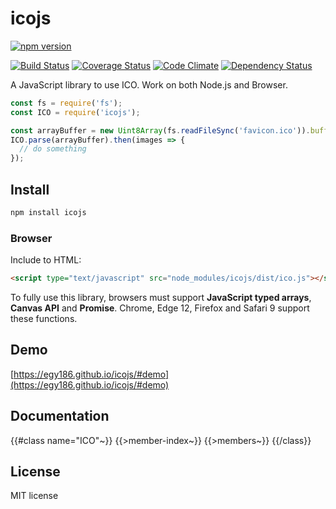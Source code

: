 # icojs

[![npm version](https://img.shields.io/npm/v/icojs.svg)](https://www.npmjs.com/package/icojs)

[![Build Status](https://img.shields.io/travis/egy186/icojs.svg)](https://travis-ci.org/egy186/icojs)
[![Coverage Status](https://img.shields.io/coveralls/egy186/icojs.svg)](https://coveralls.io/r/egy186/icojs)
[![Code Climate](https://img.shields.io/codeclimate/github/egy186/icojs.svg)](https://codeclimate.com/github/egy186/icojs)
[![Dependency Status](https://img.shields.io/david/egy186/icojs.svg)](https://david-dm.org/egy186/icojs)

A JavaScript library to use ICO.
Work on both Node.js and Browser.

```js
const fs = require('fs');
const ICO = require('icojs');

const arrayBuffer = new Uint8Array(fs.readFileSync('favicon.ico')).buffer;
ICO.parse(arrayBuffer).then(images => {
  // do something
});
```

## Install

```sh
npm install icojs
```

### Browser

Include to HTML:

```html
<script type="text/javascript" src="node_modules/icojs/dist/ico.js"></script>
```

To fully use this library, browsers must support **JavaScript typed arrays**, **Canvas API** and **Promise**.
Chrome, Edge 12, Firefox and Safari 9 support these functions.

## Demo

[https://egy186.github.io/icojs/#demo](https://egy186.github.io/icojs/#demo)

<a name="ICO"></a>
## Documentation
{{#class name="ICO"~}}
{{>member-index~}}
{{>members~}}
{{/class}}

## License

MIT license
